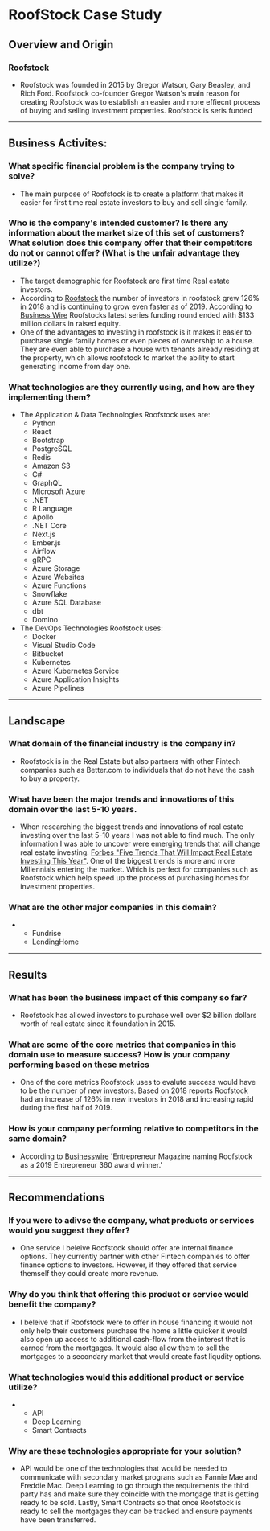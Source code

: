 # RoofStock Case Study
## Overview and Origin
### Roofstock
* Roofstock was founded in 2015 by Gregor Watson, Gary Beasley, and Rich Ford. Roofstock co-founder Gregor Watson's main reason for creating Roofstock was to establish an easier and more effiecnt process of buying and selling investment properties. Roofstock is seris funded
---
## Business Activites: 
###  What specific financial problem is the company trying to solve?
+ The main purpose of Roofstock is to create a platform that makes it easier for first time real estate investors to buy and sell single family.
###  Who is the company's intended customer? Is there any information about the market size of this set of customers? What solution does this company offer that their competitors do not or cannot offer? (What is the unfair advantage they utilize?)
+ The target demographic for Roofstock are first time Real estate investors. 
+ According to [Roofstock](https://learn.roofstock.com/press/roofstock-doubles-investor-base) the number of investors in roofstock grew 126% in 2018 and is continuing to grow even faster as of 2019. According to [Business Wire](https://www.businesswire.com/news/home/20200108005565/en/%C2%A0Roofstock-Closes-50-Million-Series-Funding) Roofstocks latest series funding round ended with $133 million dollars in raised equity. 
+ One of the advantages to investing in roofstock is it makes it easier to purchase single family homes or even pieces of ownership to a house. They are even able to purchase a house with tenants already residing at the property, which allows roofstock to market the ability to start generating income from day one. 
###  What technologies are they currently using, and how are they implementing them? 
* The Application & Data Technologies Roofstock uses are:
	+ Python
	+ React
	+ Bootstrap
	+ PostgreSQL
	+ Redis
	+ Amazon S3
	+ C#
	+ GraphQL
	+ Microsoft Azure
	+ .NET
	+ R Language
	+ Apollo
	+ .NET Core
	+ Next.js
	+ Ember.js
	+ Airflow
	+ gRPC
	+ Azure Storage
	+ Azure Websites
	+ Azure Functions
	+ Snowflake
	+ Azure SQL Database
	+ dbt
	+ Domino
* The DevOps Technologies Roofstock uses: 
	+ Docker
	+ Visual Studio Code
	+ Bitbucket
	+ Kubernetes
	+ Azure Kubernetes Service
	+ Azure Application Insights
	+ Azure Pipelines
---
## Landscape
### What domain of the financial industry is the company in?
* Roofstock is in the Real Estate but also partners with other Fintech companies such as Better.com to individuals that do not have the cash to buy a property.
### What have been the major trends and innovations of this domain over the last 5-10 years.
* When researching the biggest trends and innovations of real estate investing over the last 5-10 years I was not able to find much. The only information I was able to uncover were emerging trends that will change real estate investing. [Forbes "Five Trends That Will Impact Real Estate Investing This Year"](https://www.forbes.com/sites/forbesrealestatecouncil/2019/03/19/five-trends-that-will-impact-real-estate-investing-this-year/#3387315a1915). One of the biggest trends is more and more Millennials entering the market. Which is perfect for companies such as Roofstock which help speed up the process of purchasing homes for investment properties. 
### What are the other major companies in this domain?
*	+ Fundrise
	+ LendingHome
---
## Results
### What has been the business impact of this company so far?
* Roofstock has allowed investors to purchase well over $2 billion dollars worth of real estate since it foundation in 2015.
### What are some of the core metrics that companies in this domain use to measure success? How is your company performing based on these metrics
* One of the core metrics Roofstock uses to evalute success would have to be the number of new investors. Based on 2018 reports Roofstock had an increase of 126% in new investors in 2018 and increasing rapid during the first half of 2019.
### How is your company performing relative to competitors in the same domain?
 * According to [Businesswire](https://www.businesswire.com/news/home/20191217005552/en/Roofstock-Surpasses-2-Billion-Property-Transactions-Increases) 'Entrepreneur Magazine naming Roofstock as a 2019 Entrepreneur 360 award winner.' 
---
## Recommendations
### If you were to adivse the company, what products or services would you suggest they offer?
* One service I beleive Roofstock should offer are internal finance options. They currently partner with other Fintech companies to offer finance options to investors. However, if they offered that service themself they could create more revenue.
### Why do you think that offering this product or service would benefit the company?
* I beleive that if Roofstock were to offer in house financing it would not only help their customers purchase the home a little quicker it would also open up access to additional cash-flow from the interest that is earned from the mortgages. It would also allow them to sell the mortgages to a secondary market that would create fast liqudity options. 
### What technologies would this additional product or service utilize?
*	+ API  
	+ Deep Learning
	+ Smart Contracts
### Why are these technologies appropriate for your solution?
* API would be one of the technologies that would be needed to communicate with secondary market prograns such as Fannie Mae and Freddie Mac. Deep Learning to go through the requirements the third party has and make sure they coincide with the mortgage that is getting ready to be sold. Lastly, Smart Contracts so that once Roofstock is ready to sell the mortgages they can be tracked and ensure payments have been transferred. 